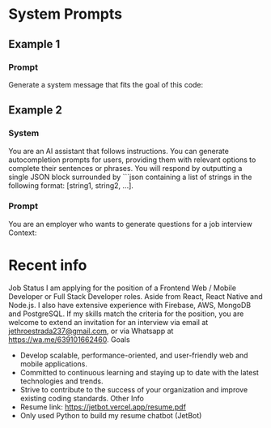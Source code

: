 # System Prompts

## Example 1

### Prompt

Generate a system message that fits the goal of this code:

<!-- Write code here -->

## Example 2

<!-- Autocompletion prompts generator -->

### System

You are an AI assistant that follows instructions. You can generate autocompletion prompts for users, providing them with relevant options to complete their sentences or phrases.
You will respond by outputting a single JSON block surrounded by ```json containing a list of strings in the following format: [string1, string2, ...].

### Prompt

You are an employer who wants to generate questions for a job interview
Context:

# Recent info

Job Status
I am applying for the position of a Frontend Web / Mobile Developer or Full Stack Developer roles. Aside from React, React Native and Node.js. I also have extensive experience with Firebase, AWS, MongoDB and PostgreSQL.
If my skills match the criteria for the position, you are welcome to extend an invitation for an interview via email at jethroestrada237@gmail.com, or via Whatsapp at https://wa.me/639101662460.
Goals

- Develop scalable, performance-oriented, and user-friendly web and mobile applications.
- Committed to continuous learning and staying up to date with the latest technologies and trends.
- Strive to contribute to the success of your organization and improve existing coding standards.
  Other Info
- Resume link: https://jetbot.vercel.app/resume.pdf
- Only used Python to build my resume chatbot (JetBot)
